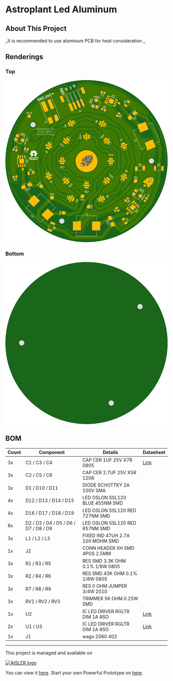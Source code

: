 # Astroplant Led Aluminum

## About This Project

_It is recommended to use aluminum PCB for heat consideration
_

## Renderings

### Top
[![Top Rendering](renderings/top.png)](https://aisler.net/p/KQLPCMKY)

### Bottom
[![Bottom Rendering](renderings/bottom.png)](https://aisler.net/p/KQLPCMKY)

## BOM

|Count|Component|Details|Datasheet|
|-|-|-|-|
|3x|C1 / C3 / C4|CAP CER 1UF 25V X7R 0805|[Link](https://product.tdk.com/info/en/catalog/datasheets/mlcc_commercial_general_en.pdf)|
|3x|C2 / C5 / C6|CAP CER 2.7UF 25V X5R 1206||
|3x|D1 / D10 / D11|DIODE SCHOTTKY 2A 100V SMA||
|4x|D12 / D13 / D14 / D15|LED OSLON SSL120 BLUE 455NM SMD||
|4x|D16 / D17 / D18 / D19|LED OSLON SSL120 RED 727NM SMD||
|8x|D2 / D3 / D4 / D5 / D6 / D7 / D8 / D9|LED OSLON SSL120 RED 657NM SMD||
|3x|L1 / L2 / L3|FIXED IND 47UH 2.7A 100 MOHM SMD||
|1x|J2|CONN HEADER XH SMD 4POS 2.5MM||
|3x|R1 / R3 / R5|RES SMD 3.3K OHM 0.1% 1/8W 0805||
|3x|R2 / R4 / R6|RES SMD 43K OHM 0.1% 1/8W 0805||
|3x|R7 / R8 / R9|RES 0 OHM JUMPER 3/4W 2010||
|3x|RV1 / RV2 / RV3|TRIMMER 5K OHM 0.25W SMD||
|1x|U2|IC LED DRIVER RGLTR DIM 1A 8SO|[Link](http://www.ti.com/lit/ds/symlink/lm3414.pdf)|
|2x|U1 / U3|IC LED DRIVER RGLTR DIM 1A 8SO|[Link](http://www.ti.com/lit/ds/symlink/lm3414.pdf)|
|1x|J1|wago 2060 402||
---

This project is managed and available on

[![AISLER logo](https://aisler.net/public/logo.png)](https://aisler.net/p/KQLPCMKY)

You can view it [here](https://aisler.net/p/KQLPCMKY). Start your own Powerful Prototype on [here](https://aisler.net).
